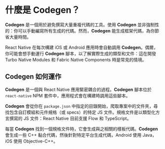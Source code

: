 # 什麼是 Codegen？

**Codegen** 是一個用於避免撰寫大量重複代碼的工具。使用 **Codegen** 並非強制性的：你可以手動編寫所有生成的代碼。然而，**Codegen** 能生成框架代碼，為你節省大量時間。

React Native 在每次構建 iOS 或 Android 應用時會自動調用 **Codegen**。偶爾，你可能會想手動運行 **Codegen** 腳本，以了解實際生成的類型和文件：這在開發 Turbo Native Modules 和 Fabric Native Components 時是常見的情境。

<!-- TODO: Add links to TM and FC -->

## Codegen 如何運作

**Codegen** 是一個與 React Native 應用緊密耦合的過程。**Codegen** 腳本位於 `react-native` NPM 套件中，應用程式會在構建時調用這些腳本。

**Codegen** 會從你在 `package.json` 中指定的目錄開始，爬取專案中的文件夾，尋找包含自訂模組和元件規格（或 specs）的特定 JS 文件。規格文件是以類型化方言撰寫的 JS 文件：React Native 目前支援 Flow 和 TypeScript。

每當 **Codegen** 找到一個規格文件時，它會生成與之相關的樣板代碼。**Codegen** 會生成一些 C++ 黏合代碼，然後針對特定平台生成代碼，Android 使用 Java，iOS 使用 Objective-C++。